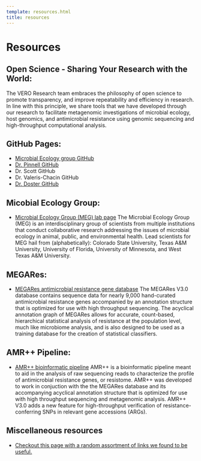 ```yaml
---
template: resources.html
title: resources
---
```


# Resources
## Open Science - Sharing Your Research with the World:
The VERO Research team embraces the philosophy of open science to promote transparency, and improve repeatability and efficiency in research. In line with this principle, we share tools that we have developed through our research to facilitate metagenomic investigations of microbial ecology, host genomics, and antimicrobial resistance using genomic sequencing and high-throughput computational analysis.

## GitHub Pages:
* [Microbial Ecology group GitHub](https://github.com/Microbial-Ecology-Group)
* [Dr. Pinnell GitHub](https://github.com/ljpinnell)
* Dr. Scott GitHub
* Dr. Valeris-Chacin GitHub
* [Dr. Doster GitHub](https://github.com/EnriqueDoster)

## Micobial Ecology Group:
* [Microbial Ecology Group (MEG) lab page](https://www.meglab.org/)
The Microbial Ecology Group (MEG) is an interdisciplinary group of scientists from multiple institutions that conduct collaborative research addressing the issues of microbial ecology in animal, public, and environmental health. Lead scientists for MEG hail from (alphabetically): Colorado State University, Texas A&M University, University of Florida, University of Minnesota, and West Texas A&M University.
  
## MEGARes:
* [MEGARes antimicrobial resistance gene database](https://www.meglab.org/megares/)
The MEGARes V3.0 database contains sequence data for nearly 9,000 hand-curated antimicrobial resistance genes accompanied by an annotation structure that is optimized for use with high throughput sequencing. The acyclical annotation graph of MEGARes allows for accurate, count-based, hierarchical statistical analysis of resistance at the population level, much like microbiome analysis, and is also designed to be used as a training database for the creation of statistical classifiers.

## AMR++ Pipeline:
* [AMR++ bioinformatic pipeline](https://www.meglab.org/amrplusplus/)
AMR++ is a bioinformatic pipeline meant to aid in the analysis of raw sequencing reads to characterize the profile of antimicrobial resistance genes, or resistome. AMR++ was developed to work in conjuction with the the MEGARes database and its accompanying acyclical annotation structure that is optimized for use with high throughput sequencing and metagenomic analysis. AMR++ V3.0 adds a new feature for high-throughput verification of resistance-conferring SNPs in relevant gene accessions (ARGs).

## Miscellaneous resources
* [Checkout this page with a random assortment of links we found to be useful.](resourceslinks.md)